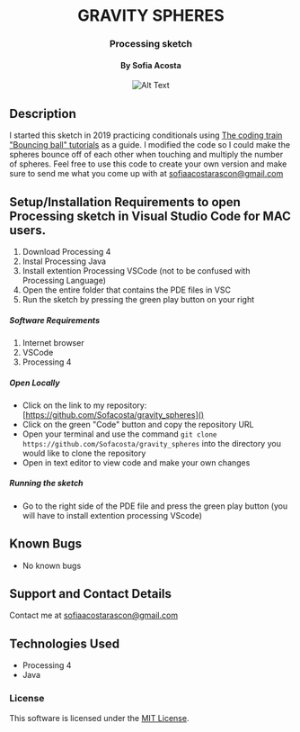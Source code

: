 <div align="center">

# GRAVITY SPHERES 
<h3 align="center">Processing sketch</h3>
<h4 align="center"> By Sofia Acosta</h4>

![Alt Text](https://media.giphy.com/media/VTHdQHi0FtzxgbbHqT/giphy.gif)
</div>


## Description
I started this sketch in 2019 practicing conditionals using [The coding train "Bouncing ball" tutorials](https://www.youtube.com/watch?v=YIKRXl3wH8Y) as a guide. I modified the code so I could make the spheres bounce off of each other when touching and multiply the number of spheres. Feel free to use this code to create your own version and make sure to send me what you come up with at sofiaacostarascon@gmail.com

## Setup/Installation Requirements to open Processing sketch in Visual Studio Code for MAC users.
1. Download Processing 4
2. Instal Processing Java
3. Install extention Processing VSCode (not to be confused with Processing Language)
4. Open the entire folder that contains the PDE files in VSC
5. Run the sketch by pressing the green play button on your right   

##### Software Requirements

1. Internet browser
2. VSCode
3. Processing 4

##### Open Locally

- Click on the link to my repository: [https://github.com/Sofacosta/gravity_spheres]()
- Click on the green "Code" button and copy the repository URL
- Open your terminal and use the command `git clone https://github.com/Sofacosta/gravity_spheres` into the directory you would like to clone the repository
- Open in text editor to view code and make your own changes

##### Running the sketch

- Go to the right side of the PDE file and press the green play button (you will have to install extention processing VScode)

## Known Bugs

- No known bugs
## Support and Contact Details
 
Contact me at sofiaacostarascon@gmail.com
## Technologies Used

- Processing 4
- Java 
### License

This software is licensed under the [MIT License](https://choosealicense.com/licenses/mit/).